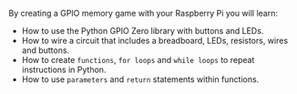 By creating a GPIO memory game with your Raspberry Pi you will learn:

- How to use the Python GPIO Zero library with buttons and LEDs.
- How to wire a circuit that includes a breadboard, LEDs, resistors, wires and buttons.
- How to create `functions`, `for loops` and `while loops` to repeat instructions in Python.
- How to use `parameters` and `return` statements within functions.
